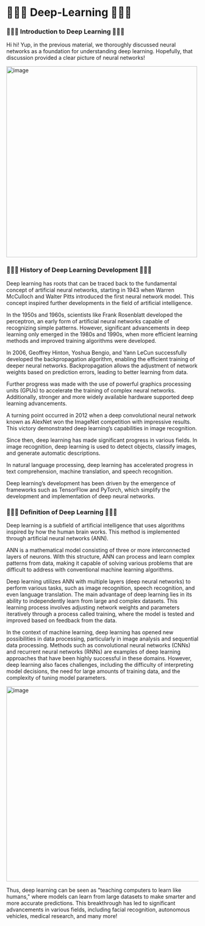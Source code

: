 # 🍇🍈🍉 Deep-Learning 🍉🍈🍇

### 🍇🍈🍉 Introduction to Deep Learning 🍉🍈🍇

Hi hi! Yup, in the previous material, we thoroughly discussed neural networks as a foundation for understanding deep learning. Hopefully, that discussion provided a clear picture of neural networks!  

<img width="500" alt="image" src="https://github.com/user-attachments/assets/59cec616-f8c7-41c4-ae97-cf796479f9b8" />


### 🍇🍈🍉 History of Deep Learning Development 🍉🍈🍇 

Deep learning has roots that can be traced back to the fundamental concept of artificial neural networks, starting in 1943 when Warren McCulloch and Walter Pitts introduced the first neural network model. This concept inspired further developments in the field of artificial intelligence.  

In the 1950s and 1960s, scientists like Frank Rosenblatt developed the perceptron, an early form of artificial neural networks capable of recognizing simple patterns. However, significant advancements in deep learning only emerged in the 1980s and 1990s, when more efficient learning methods and improved training algorithms were developed.  

In 2006, Geoffrey Hinton, Yoshua Bengio, and Yann LeCun successfully developed the backpropagation algorithm, enabling the efficient training of deeper neural networks. Backpropagation allows the adjustment of network weights based on prediction errors, leading to better learning from data.  

Further progress was made with the use of powerful graphics processing units (GPUs) to accelerate the training of complex neural networks. Additionally, stronger and more widely available hardware supported deep learning advancements.  

A turning point occurred in 2012 when a deep convolutional neural network known as AlexNet won the ImageNet competition with impressive results. This victory demonstrated deep learning’s capabilities in image recognition.  

Since then, deep learning has made significant progress in various fields. In image recognition, deep learning is used to detect objects, classify images, and generate automatic descriptions.  

In natural language processing, deep learning has accelerated progress in text comprehension, machine translation, and speech recognition.  

Deep learning’s development has been driven by the emergence of frameworks such as TensorFlow and PyTorch, which simplify the development and implementation of deep neural networks.  

### 🍇🍈🍉 Definition of Deep Learning  🍉🍈🍇

Deep learning is a subfield of artificial intelligence that uses algorithms inspired by how the human brain works. This method is implemented through artificial neural networks (ANN).  

ANN is a mathematical model consisting of three or more interconnected layers of neurons. With this structure, ANN can process and learn complex patterns from data, making it capable of solving various problems that are difficult to address with conventional machine learning algorithms.  

Deep learning utilizes ANN with multiple layers (deep neural networks) to perform various tasks, such as image recognition, speech recognition, and even language translation. The main advantage of deep learning lies in its ability to independently learn from large and complex datasets. This learning process involves adjusting network weights and parameters iteratively through a process called training, where the model is tested and improved based on feedback from the data.  

In the context of machine learning, deep learning has opened new possibilities in data processing, particularly in image analysis and sequential data processing. Methods such as convolutional neural networks (CNNs) and recurrent neural networks (RNNs) are examples of deep learning approaches that have been highly successful in these domains. However, deep learning also faces challenges, including the difficulty of interpreting model decisions, the need for large amounts of training data, and the complexity of tuning model parameters.  

<img width="511" alt="image" src="https://github.com/user-attachments/assets/9dca0315-e4f6-468f-be80-fab4de14adf3" />


Thus, deep learning can be seen as "teaching computers to learn like humans," where models can learn from large datasets to make smarter and more accurate predictions. This breakthrough has led to significant advancements in various fields, including facial recognition, autonomous vehicles, medical research, and many more!
